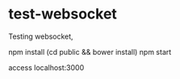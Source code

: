 test-websocket
==============

Testing websocket, 

npm install
(cd public && bower install)
npm start

access localhost:3000



